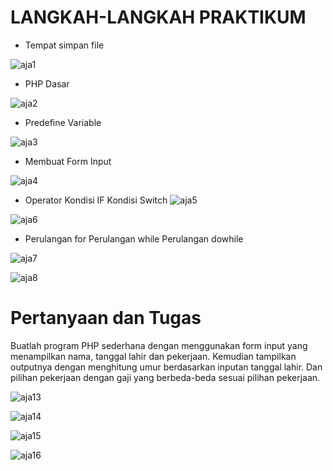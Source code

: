 # LANGKAH-LANGKAH PRAKTIKUM

- Tempat simpan file
  
![aja1](https://github.com/muhammadzidanfadilah/Lab7_web/assets/115553474/16f3d21c-19bb-4cd2-b661-76ebc4053735)

- PHP Dasar
  
![aja2](https://github.com/muhammadzidanfadilah/Lab7_web/assets/115553474/00fdadbb-b6e5-4e70-8fab-0f39195e9606)

- Predefine Variable
  
![aja3](https://github.com/muhammadzidanfadilah/Lab7_web/assets/115553474/96071da7-39e3-4038-9234-95a7de43ccba)

- Membuat Form Input
  
![aja4](https://github.com/muhammadzidanfadilah/Lab7_web/assets/115553474/1517e455-3f28-41fa-bff1-bc848e6059e5)

- Operator Kondisi IF Kondisi Switch
![aja5](https://github.com/muhammadzidanfadilah/Lab7_web/assets/115553474/a73023b6-f9d4-4946-a63d-fb2514cc4156)

![aja6](https://github.com/muhammadzidanfadilah/Lab7_web/assets/115553474/03f3b9fa-885f-4b76-98b1-fae3cc89d642)

- Perulangan for Perulangan while Perulangan dowhile
  
![aja7](https://github.com/muhammadzidanfadilah/Lab7_web/assets/115553474/a5f4bf9d-7808-4c71-ab6e-a9d6b4faa644)

![aja8](https://github.com/muhammadzidanfadilah/Lab7_web/assets/115553474/911b8cf1-c62a-42a0-a01d-dc9cad0d41ef)

# Pertanyaan dan Tugas
Buatlah program PHP sederhana dengan menggunakan form input yang menampilkan
nama, tanggal lahir dan pekerjaan. Kemudian tampilkan outputnya dengan menghitung
umur berdasarkan inputan tanggal lahir. Dan pilihan pekerjaan dengan gaji yang
berbeda-beda sesuai pilihan pekerjaan.

![aja13](https://github.com/muhammadzidanfadilah/Lab7_web/assets/115553474/fc999f7c-deed-450a-a0d0-5afae5e1e0da)

![aja14](https://github.com/muhammadzidanfadilah/Lab7_web/assets/115553474/87a32e94-acec-48fd-bf50-1a70cc64439f)

![aja15](https://github.com/muhammadzidanfadilah/Lab7_web/assets/115553474/841db50b-346e-4bb1-a4cc-c5b3b3573260)

![aja16](https://github.com/muhammadzidanfadilah/Lab7_web/assets/115553474/fb199ccb-6aef-444c-92d2-65c8145e4918)
